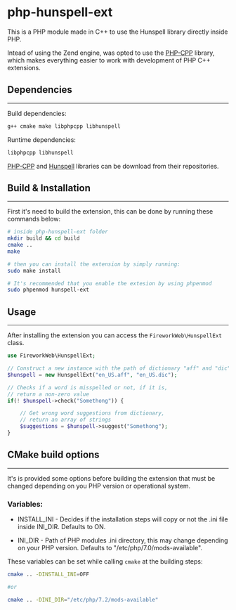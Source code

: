 # php-hunspell-ext

This is a PHP module made in C++ to use the Hunspell library directly inside PHP.

Intead of using the Zend engine, was opted to use the [PHP-CPP](https://github.com/CopernicaMarketingSoftware/PHP-CPP) library, which makes everything easier to work with development of PHP C++ extensions.

## Dependencies
---

Build dependencies:
```bash
g++ cmake make libphpcpp libhunspell
```

Runtime dependencies:
```bash
libphpcpp libhunspell
```

[PHP-CPP](https://github.com/CopernicaMarketingSoftware/PHP-CPP) and [Hunspell](https://github.com/hunspell/hunspell) libraries can be download from their repositories.

## Build & Installation
---

First it's need to build the extension, this can be done by running these commands below:

```zsh
# inside php-hunspell-ext folder
mkdir build && cd build
cmake ..
make

# then you can install the extension by simply running:
sudo make install

# It's recommended that you enable the extesion by using phpenmod
sudo phpenmod hunspell-ext
```

## Usage
---

After installing the extension you can access the `FireworkWeb\HunspellExt` class.

```php
use FireworkWeb\HunspellExt;

// Construct a new instance with the path of dictionary "aff" and "dic" files
$hunspell = new HunspellExt("en_US.aff", "en_US.dic");

// Checks if a word is misspelled or not, if it is, 
// return a non-zero value
if(! $hunspell->check("Somethong")) {

    // Get wrong word suggestions from dictionary,
    // return an array of strings
    $suggestions = $hunspell->suggest("Somethong");
}
```

## CMake build options
---

It's is provided some options before building the extension that must be changed depending on you PHP version or operational system.

### Variables:
- INSTALL_INI - Decides if the installation steps will copy or not the .ini file inside INI_DIR. Defaults to ON.

- INI_DIR - Path of PHP modules .ini directory, this may change depending on your PHP version. Defaults to "/etc/php/7.0/mods-available".

These variables can be set while calling `cmake` at the building steps:

```bash
cmake .. -DINSTALL_INI=OFF

#or

cmake .. -DINI_DIR="/etc/php/7.2/mods-available"
```